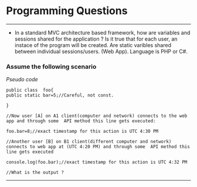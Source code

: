 # Programming Questions

***
- In a standard MVC architecture based framework, how are variables and sessions shared for the application ? Is it true that for each user, an instace of the program will be created. Are static varibles shared between individual sessions/users. (Web App). Language is PHP or C#. 
### Assume the following scenario 
*Pseudo code*
```
public class  foo{
public static bar=5;//Careful, not const.

}
```
```
//Now user [A] on A1 client(computer and network) connects to the web app and through some  API method this line gets executed: 

foo.bar=8;//exact timestamp for this action is UTC 4:30 PM 
```
```
//Another user [B] on B1 client(different computer and network) connects to web app at (UTC 4:20 PM) and through some  API method this line gets executed

console.log(foo.bar);//exact timestamp for this action is UTC 4:32 PM 

//What is the output ?
```

***
